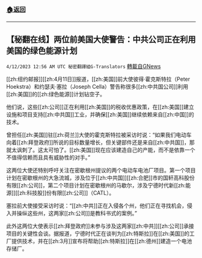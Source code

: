 ###  [:house:返回](README.md)
---


## 【秘翻在线】两位前美国大使警告：中共公司正在利用美国的绿色能源计划
`4/12/2023 12:56 AM UTC 秘密翻譯組G-Translators` [轉載自GNews](https://gnews.org/articles/1086328)

[[zh:纽约邮报]][[zh:4月11日]]报道，[[zh:美国]]前大使彼得·霍克斯特拉（Peter Hoekstra）和约瑟夫·塞拉（Joseph Cella）警告称很多[[zh:中共国公司]]利用[[zh:美国]]的[[zh:绿色能源]]计划钻空子。

他们说，这些[[zh:公司]]正在利用[[zh:美国]]的税收优惠政策，在[[zh:美国]]建立设施和项目支持[[zh:中共国]]工业，并确保[[zh:美国]]继续依赖来自[[zh:中国]]的技术。

曾担任[[zh:美国]]驻[[zh:荷兰]]大使的霍克斯特拉被采访时说：“如果我们电动车向着[[zh:拜登政府]]所说的目标数量增长，但关键部件还是来自[[zh:中共国]]，那就太讽刺了。这太可怕了。[[zh:美国]]现在应该建造自己的产能，而不是依靠一个不值得信赖而且具有威胁性的对手。”

这两位大使还特别呼吁关注在密歇根州提议的两个电动车电池厂项目。第一个项目计划在密歇根州的大急流城，涉及位于[[zh:中共国]][[zh:合肥]]市的国轩高科股份有限[[zh:公司]]，第二个项目计划在密歇根州的马歇尔，涉及宁德时代新[[zh:能源]][[zh:科技股]]份有限[[zh:公司]]（CATL）。

塞拉前大使接受采访时说：“[[zh:中共]]正在入侵各个州，他们正在寻找机会，侵入并操纵这些州，这两家[[zh:公司]]是教科书式的案例。”

此外这两位大使表示[[zh:拜登政府]]未参与涉及这两家[[zh:中共]][[zh:公司]]承接项目的关键性会谈。据报道，宁德时代正在谈判为[[zh:特斯拉]]在[[zh:美国]]的工厂提供技术，并在[[zh:3月]]宣布将帮助[[zh:特斯拉]]在[[zh:德州]]建造一个电池存储厂。
